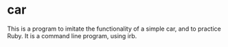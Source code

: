 # car

This is a program to imitate the functionality of a simple car, and to practice Ruby. It is a command line program, using irb.
